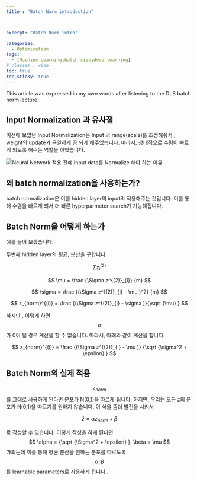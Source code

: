```yaml
---
title : "Batch Norm introduction"



excerpt: "Batch Norm intro"

categories:
  - Optimization
tags:
  - [Machine Learning,batch size,deep learning]
# classes : wide
toc: true
toc_sticky: true
---
```

This article was expressed in my own words after listening to the DLS batch norm lecture.
## Input Normalization 과 유사점

이전에 보았던 Input Normalization은 Input 의 range(scale)를 조정해줘서  , weight의 update가 균일하게 끔 되게 해주었습니다. 따라서, 상대적으로 수렴이 빠르게 되도록 해주는 역할을 하였습니다.

![Neural Network 적용 전에 Input data를 Normalize 해야 하는 이유](https://camo.githubusercontent.com/1f4da8632894c7220f804bcddc6e50bc708e6481/68747470733a2f2f692e696d6775722e636f6d2f32784e423261552e6a7067)

## 왜 batch normalization을 사용하는가?

batch normalization은 이를 hidden layer의 input의 적용해주는 것입니다. 이를 통해 수렴을 빠르게 되서 더 빠른 hyperparmeter search가 가능해집니다.

## Batch Norm을 어떻게 하는가

예를 들어 보겠습니다.

두번째 hidden layer의 평균, 분산을 구합니다. 

$$ \Sigma z^{(2)}_{i} $$  

$$ \mu = \frac {\Sigma z^{(2)}_{i}} {m} $$ 

$$ \sigma = \frac {(\Sigma z^{(2)}_{i} - \mu )^2} {m} $$

$$ z_{norm}^{(i)}  =  \frac {(\Sigma z^{(2)}_{i} - \sigma )}{\sqrt {\mu} } $$

하지만 , 이렇게 하면  $$\sigma$$ 가 0이 될 경우 계산을 할 수 없습니다. 따라서, 아래와 같이 계산을 합니다.

$$ z_{norm}^{(i)}  =  \frac {(\Sigma z^{(2)}_{i} - \mu )} {\sqrt {\sigma^2 + \epsilon}  } $$

 

## Batch Norm의  실제 적용

$$ z_{norm}$$ 를 그대로 사용하게 된다면 분포가 N(0,1)을 따르게 됩니다. 하지만, 우리는 모든 z의 분포가 N(0,1)을 따르기를 원하지 않습니다. 이 식을 좀더 발전을 시켜서 

$$ \widehat{z} = \alpha z_{norm} + \beta $$  

로 작성할 수 있습니다. 이렇게 작성을 하게 된다면  $$ \alpha =  {\sqrt {\Sigma^2 + \epsilon} }, \beta = \mu $$ 가되는데 이를 통해 평균,분산을 원하는 분포를 따르도록  $$ \alpha , \beta $$를 learnable parameters로 사용하게 됩니다 .

